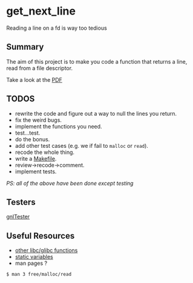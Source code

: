# get_next_line
Reading a line on a fd is way too tedious

## Summary
The aim of this project is to make you code a function that returns a line, read from a file descriptor.

Take a look at the [PDF](https://github.com/brkncookie/get_next_line/raw/bain4main/en.subject_8.pdf)

## TODOS

- rewrite the code and figure out a way to null the lines you return.
- fix the weird bugs.
- implement the functions you need.
- test...test.
- do the bonus.
- add other test cases (e.g. we if fail to `malloc` or `read`).
- recode the whole thing.
- write a [Makefile](https://www.gnu.org/software/make/manual/make.html).
- review->recode->comment.
- implement tests.


*PS: all of the above have been done except testing*

## Testers

[gnlTester](https://github.com/Tripouille/gnlTester)

## Useful Resources

- [other libc/glibc functions](https://code.woboq.org/)
- [static variables](https://en.wikipedia.org/wiki/Static_variable)
- man pages ?
```shell
$ man 3 free/malloc/read
```
